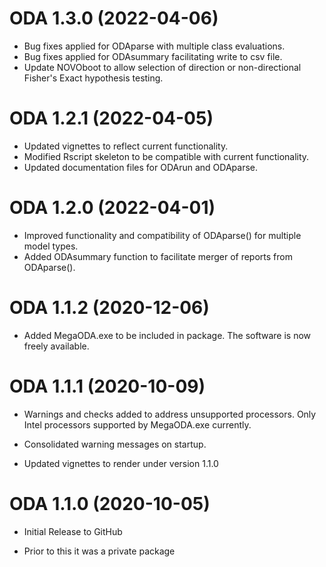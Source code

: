 # ODA 1.3.0 (2022-04-06)

* Bug fixes applied for ODAparse with multiple class evaluations.
* Bug fixes applied for ODAsummary facilitating write to csv file.
* Update NOVOboot to allow selection of direction or non-directional Fisher's Exact hypothesis testing.

# ODA 1.2.1 (2022-04-05)

* Updated vignettes to reflect current functionality. 
* Modified Rscript skeleton to be compatible with current functionality.
* Updated documentation files for ODArun and ODAparse.

# ODA 1.2.0 (2022-04-01)

* Improved functionality and compatibility of ODAparse() for multiple model types.
* Added ODAsummary function to facilitate merger of reports from ODAparse().

# ODA 1.1.2 (2020-12-06)

* Added MegaODA.exe to be included in package. The software is now freely available.

# ODA 1.1.1 (2020-10-09)

* Warnings and checks added to address unsupported processors. Only Intel processors supported by MegaODA.exe currently.

* Consolidated warning messages on startup.

* Updated vignettes to render under version 1.1.0


# ODA 1.1.0 (2020-10-05)

* Initial Release to GitHub

* Prior to this it was a private package
